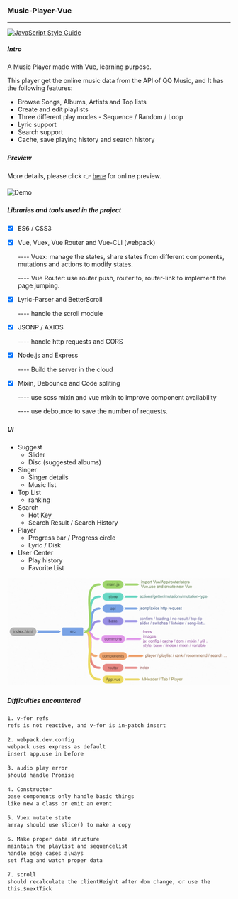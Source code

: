 ### Music-Player-Vue

------

  [![JavaScript Style Guide](https://img.shields.io/badge/code_style-standard-brightgreen.svg)](https://standardjs.com)

##### Intro

A Music Player made with Vue, learning purpose.

This player get the online music data from the API of QQ Music, and It has the following features:

- Browse Songs, Albums, Artists and Top lists
- Create and edit playlists
- Three different play modes - Sequence / Random / Loop
- Lyric support
- Search support
- Cache, save playing history and search history



##### 

##### Preview

More details, please click 👉  [here](http://47.104.228.220:9000/#/recommend) for online preview.

![Demo](./PureMusic/PureMusic.gif)



#####

##### Libraries and tools used in the project

- [x] ES6 / CSS3

- [x] Vue, Vuex, Vue Router and Vue-CLI (webpack)

  ---- Vuex: manage the states, share states from different components, mutations and actions to modify states.

  ---- Vue Router: use router push, router to, router-link to implement the page jumping. 

- [x] Lyric-Parser and BetterScroll

  ---- handle the scroll module

- [x] JSONP / AXIOS

  ---- handle http requests and CORS

- [x] Node.js and Express

  ---- Build the server in the cloud

- [x] Mixin, Debounce and Code spliting

  ---- use scss mixin and vue mixin to improve component availability 

  ---- use debounce to save the number of requests.

##### 

##### UI

- Suggest
  - Slider
  - Disc (suggested albums)
- Singer
  - Singer details
  - Music list
- Top List
  - ranking 
- Search
  - Hot Key
  - Search Result / Search History
- Player 
  - Progress bar / Progress circle
  - Lyric / Disk
- User Center
  - Play history
  - Favorite List



![structure](./PureMusic/structure.png)



##### 

##### Difficulties encountered 

```
1. v-for refs
refs is not reactive, and v-for is in-patch insert

2. webpack.dev.config
webpack uses express as default
insert app.use in before

3. audio play error
should handle Promise

4. Constructor
base components only handle basic things
like new a class or emit an event

5. Vuex mutate state
array should use slice() to make a copy

6. Make proper data structure
maintain the playlist and sequencelist
handle edge cases always
set flag and watch proper data

7. scroll
should recalculate the clientHeight after dom change, or use the this.$nextTick
```

